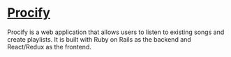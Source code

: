 # [Procify](procify.herokuapp.com)

Procify is a web application that allows users to listen to existing songs and create playlists. It is built with Ruby on Rails as the backend and React/Redux as the frontend. 
